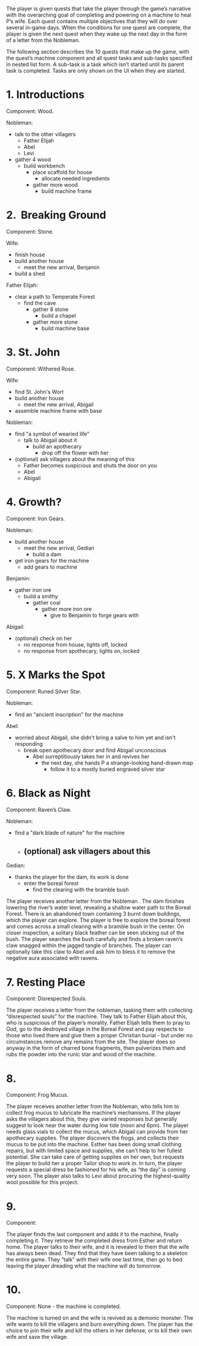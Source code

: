 The player is given quests that take the player through the game’s narrative with the overarching goal of completing and powering on a machine to heal P’s wife. Each quest contains multiple objectives that they will do over several in-game days. When the conditions for one quest are complete, the player is given the next quest when they wake up the next day in the form of a letter from the Nobleman.

The following section describes the 10 quests that make up the game, with the quest’s machine component and all quest tasks and sub-tasks specified in nested list form. A sub-task is a task which isn’t started until its parent task is completed. Tasks are only shown on the UI when they are started.

# 1.  Introductions
Component: Wood.

Nobleman:
- talk to the other villagers
	- Father Elijah
	- Abel
	- Levi
- gather 4 wood
	- build workbench
		- place scaffold for house
			- allocate needed ingredients
		- gather more wood
			- build machine frame

# 2.   Breaking Ground
Component: Stone.

Wife:
- finish house
- build another house
	- meet the new arrival, Benjamin
- build a shed

Father Elijah:
- clear a path to Temperate Forest
	- find the cave
		- gather 8 stone
			- build a chapel
		- gather more stone
			- build machine base

# 3.  St. John
Component: Withered Rose. 

Wife:
- find St. John's Wort
- build another house
	- meet the new arrival, Abigail
- assemble machine frame with base

Nobleman:
- find "a symbol of wearied life"
	- talk to Abigail about it
		- build an apothecary
			- drop off the flower with her
- (optional) ask villagers about the meaning of this
	- Father becomes suspicious and shuts the door on you
	- Abel 
	- Abigail

# 4.  Growth?
Component: Iron Gears.

Nobleman:
- build another house
	- meet the new arrival, Gedian
		- build a dam
- get iron gears for the machine
	- add gears to machine

Benjamin:
- gather iron ore
	- build a smithy
		- gather coal
			- gather more iron ore
				- give to Benjamin to forge gears with

Abigail: 
- (optional) check on her
	- no response from house, lights off, locked
	- no response from apothecary, lights on, locked

# 5.  X Marks the Spot
Component: Runed Silver Star.

Nobleman:
- find an "ancient inscription" for the machine

Abel:
- worried about Abigail, she didn't bring a salve to him yet and isn't responding
	- break open apothecary door and find Abigail unconscious
		- Abel surreptitiously takes her in and revives her
			- the next day, she hands P a strange-looking hand-drawn map
				- follow it to a mostly buried engraved silver star

# 6.  Black as Night
Component: Raven’s Claw.

Nobleman:
- find a "dark blade of nature" for the machine
	- (optional) ask villagers about this
		- 

Gedian:
- thanks the player for the dam, its work is done
	- enter the boreal forest
		- find the clearing with the bramble bush



The player receives another letter from the Nobleman . The dam finishes lowering the river’s water level, revealing a shallow water path to the Boreal Forest. There is an abandoned town containing 3 burnt down buildings, which the player can explore. The player is free to explore the boreal forest and comes across a small clearing with a bramble bush in the center. On closer inspection, a solitary black feather can be seen sticking out of the bush. The player searches the bush carefully and finds a broken raven’s claw snagged within the jagged tangle of branches. The player can optionally take this claw to Abel and ask him to bless it to remove the negative aura associated with ravens.

# 7.  Resting Place
Component: Disrespected Souls.

The player receives a letter from the nobleman, tasking them with collecting “disrespected souls” for the machine. They talk to Father Elijah about this, who is suspicious of the player’s morality. Father Elijah tells them to pray to God, go to the destroyed village in the Boreal Forest and pay respects to those who lived there and give them a proper Christian burial - but under no circumstances remove any remains from the site. The player does so anyway in the form of charred bone fragments, then pulverizes them and rubs the powder into the runic star and wood of the machine.

# 8.   
Component: Frog Mucus.

The player receives another letter from the Nobleman, who tells him to collect frog mucus to lubricate the machine’s mechanisms. If the player asks the villagers about this, they give varied responses but generally suggest to look near the water during low tide (noon and 6pm). The player needs glass vials to collect the mucus, which Abigail can provide from her apothecary supplies. The player discovers the frogs, and collects their mucus to be put into the machine. Esther has been doing small clothing repairs, but with limited space and supplies, she can’t help to her fullest potential. She can take care of getting supplies on her own, but requests the player to build her a proper Tailor shop to work in. In turn, the player requests a special dress be fashioned for his wife, as “the day” is coming very soon. The player also talks to Levi about procuring the highest-quality wool possible for this project.

# 9.   
Component: 

The player finds the last component and adds it to the machine, finally completing it. They retrieve the completed dress from Esther and return home. The player talks to their wife, and it is revealed to them that the wife has always been dead. They find that they have been talking to a skeleton the entire game. They “talk” with their wife one last time, then go to bed leaving the player dreading what the machine will do tomorrow.

# 10.   
Component: None - the machine is completed.

The machine is turned on and the wife is revived as a demonic monster. The wife wants to kill the villagers and burn everything down. The player has the choice to join their wife and kill the others in her defense, or to kill their own wife and save the village.